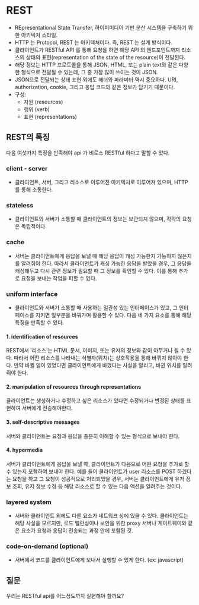# REST
* REpresentational State Transfer, 하이퍼미디어 기반 분산 시스템을 구축하기 위한 아키텍처 스타일.
* HTTP 는 Protocol, REST 는 아키텍처이다. 즉, REST 는 설계 방식이다.
* 클라이언트가 RESTful API 를 통해 요청을 하면 해당 API 의 엔드포인트까지 리소스의 상태의 표현(representation of the state of the resource)이 전달된다.
* 해당 정보는 HTTP 프로토콜을 통해 JSON, HTML, 또는 plain text와 같은 다양한 형식으로 전달될 수 있는데, 그 중 가장 많이 쓰이는 것이 JSON.
* JSON으로 전달되는 상태 표현 외에도 헤더와 파라미터 역시 중요하다. URI, authorization, cookie, 그리고 응답 코드와 같은 정보가 담기기 때문이다.
* 구성:
  * 자원 (resources)
  * 행위 (verb)
  * 표현 (representations)

## REST의 특징
다음 여섯가지 특징을 만족해야 api 가 비로소 RESTful 하다고 말할 수 있다.

### client - server
* 클라이언트, 서버, 그리고 리소스로 이루어진 아키텍처로 이루어져 있으며, HTTP를 통해 소통한다.

### stateless
* 클라이언트와 서버가 소통할 때 클라이언트의 정보는 보관되지 않으며, 각각의 요청은 독립적이다.

### cache
* 서버는 클라이언트에게 응답을 보낼 때 해당 응답이 캐싱 가능한지 가능하지 않은지를 알려줘야 한다. 따라서 클라이언트가 캐싱 가능한 응답을 받았을 경우, 그 응답을 캐싱해두고 다시 관련 정보가 필요할 때 그 정보를 확인할 수 있다. 이를 통해 추가로 요청을 보내는 작업을 피할 수 있다.

### uniform interface
* 클라이언트와 서버가 소통할 때 사용하는 일관성 있는 인터페이스가 있고, 그 인터페이스를 지키면 일부분을 바꿔가며 활용할 수 있다. 다음 네 가지 요소를 통해 해당 특징을 만족할 수 있다.

#### 1. identification of resources
REST에서 '리소스'는 HTML 문서, 이미지, 또는 유저의 정보와 같이 아무거나 될 수 있다. 따라서 어떤 리소스를 나타내는 식별자(위치)는 상호작용을 통해 바뀌지 않아야 한다. 만약 바뀔 일이 있었다면 클라이언트에게 바꼈다는 사실을 알리고, 바뀐 위치를 알려줘야 한다.

#### 2. manipulation of resources through representations
클라이언트는 생성하거나 수정하고 싶은 리소스가 있다면 수정되거나 변경된 상태를 표현하여 서버에게 전송해야한다. 

#### 3. self-descriptive messages
서버와 클라이언트는 요청과 응답을 충분히 이해할 수 있는 형식으로 보내야 한다.

#### 4. hypermedia
서버가 클라이언트에게 응답을 보낼 때, 클라이언트가 다음으로 어떤 요청을 추가로 할 수 있는지 포함하여 보내야 한다. 예를 들어 클라이언트가 user 리소스를 POST 하겠다는 요청을 하고 그 요청이 성공적으로 처리되었을 경우, 서버는 클라이언트에게 유저 정보 조회, 유저 정보 수정 등 해당 리소스로 할 수 있는 다음 액션을 알려주는 것이다.

### layered system
* 서버와 클라이언트 외에도 다른 요소가 네트워크 상에 있을 수 있다. 클라이언트는 해당 사실을 모르지만, 로드 밸런싱이나 보안을 위한 proxy 서버나 게이트웨이와 같은 요소가 요청과 응답이 전송되는 과정 안에 포함된 것.

### code-on-demand (optional)
* 서버에서 코드를 클라이언트에게 보내서 실행할 수 있게 한다. (ex: javascript)

## 질문
우리는 RESTful api를 어느정도까지 실현해야 할까요?
